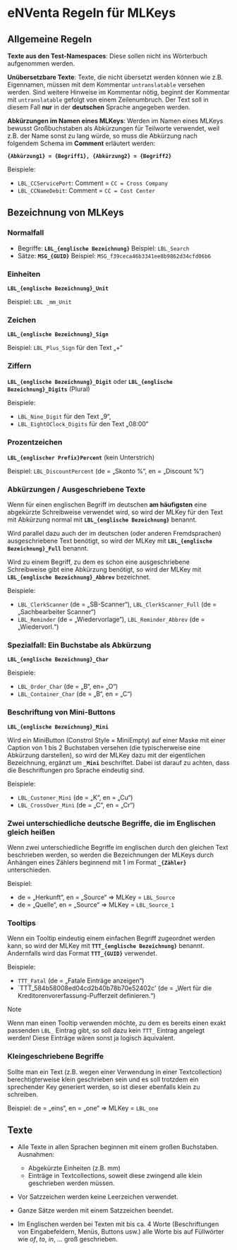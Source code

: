 # eNVenta Regeln für MLKeys

## Allgemeine Regeln

**Texte aus den Test-Namespaces**: Diese sollen nicht ins Wörterbuch aufgenommen werden.

**Unübersetzbare Texte**: Texte, die nicht übersetzt werden können wie z.B. Eigennamen, müssen mit dem Kommentar `untranslatable` versehen werden. Sind weitere Hinweise im Kommentar nötig, beginnt der Kommentar mit `untranslatable` gefolgt von einem Zeilenumbruch. Der Text soll in diesem Fall **nur** in der **deutschen** Sprache angegeben werden.

**Abkürzungen im Namen eines MLKeys**: Werden im Namen eines MLKeys bewusst Großbuchstaben als Abkürzungen für Teilworte verwendet, weil z.B. der Name sonst zu lang würde, so muss die Abkürzung nach folgendem Schema im **Comment** erläutert werden:

**`{Abkürzung1} = {Begriff1}, {Abkürzung2} = {Begriff2}`**

Beispiele:

* `LBL_CCServicePort`: Comment = `CC = Cross Company`
* `LBL_CCNameDebit`: Comment = `CC = Cost Center`

## Bezeichnung von MLKeys

### Normalfall

* Begriffe: **`LBL_{englische Bezeichnung}`** Beispiel: `LBL_Search`
* Sätze: **`MSG_{GUID}`** Beispiel: `MSG_f39ceca46b3341ee8b9862d34cfd06b6`

### Einheiten

**`LBL_{englische Bezeichnung}_Unit`**

Beispiel: `LBL _mm_Unit`

### Zeichen

**`LBL_{englische Bezeichnung}_Sign`**

Beispiel: `LBL_Plus_Sign` für den Text „+“

### Ziffern

**`LBL_{englische Bezeichnung}_Digit`** oder **`LBL_{englische Bezeichnung}_Digits`** (Plural)

Beispiele:

* `LBL_Nine_Digit` für den Text „9“,
* `LBL_EightOClock_Digits` für den Text „08:00“

### Prozentzeichen

**`LBL_{englischer Prefix}Percent`** (kein Unterstrich)

Beispiel: `LBL_DiscountPercent` (de = „Skonto %“, en = „Discount %“)

### Abkürzungen / Ausgeschriebene Texte

Wenn für einen englischen Begriff im deutschen **am häufigsten** eine abgekürzte Schreibweise verwendet wird, so wird der MLKey für den Text mit Abkürzung normal mit **`LBL_{englische Bezeichnung}`** benannt.

Wird parallel dazu auch der im deutschen (oder anderen Fremdsprachen) ausgeschriebene Text benötigt, so wird der MLKey mit **`LBL_{englische Bezeichnung}_Full`** benannt.

Wird zu einem Begriff, zu dem es schon eine ausgeschriebene Schreibweise gibt eine Abkürzung benötigt, so wird  der MLKey mit **`LBL_{englische Bezeichnung}_Abbrev`** bezeichnet.

Beispiele:

* `LBL_ClerkScanner` (de = „SB-Scanner“), `LBL_ClerkScanner_Full` (de = „Sachbearbeiter Scanner“)
* `LBL_Reminder` (de = „Wiedervorlage“), `LBL_Reminder_Abbrev` (de = „Wiedervorl.“)

### Spezialfall: Ein Buchstabe als Abkürzung

**`LBL_{englische Bezeichnung}_Char`**

Beispiele:

* `LBL_Order_Char` (de = „B“, en= „O“)
* `LBL_Container_Char` (de = „B“, en = „C“)

### Beschriftung von Mini-Buttons

**`LBL_{englische Bezeichnung}_Mini`**

Wird ein MiniButton (Constrol Style = MiniEmpty) auf einer Maske mit einer Caption von 1 bis 2 Buchstaben versehen (die typischerweise eine Abkürzung darstellen), so wird der MLKey dazu mit der eigentlichen Bezeichnung, ergänzt um **`_Mini`** beschriftet. Dabei ist darauf zu achten, dass die Beschriftungen pro Sprache eindeutig sind.

Beispiele:

* `LBL_Custoner_Mini` (de = „K“, en = „Cu“)
* `LBL_CrossOver_Mini` (de = „C“, en = „Cr“)

### Zwei unterschiedliche deutsche Begriffe, die im Englischen gleich heißen

Wenn zwei unterschiedliche Begriffe im englischen durch den gleichen Text beschrieben werden, so werden die Bezeichnungen der MLKeys durch Anhängen eines Zählers beginnend mit 1 im Format **`_{Zähler}`** unterschieden.

Beispiel:

* de = „Herkunft“, en = „Source“ => MLKey = `LBL_Source`
* de = „Quelle“, en = „Source“ => MLKey = `LBL_Source_1`

### Tooltips

Wenn ein Tooltip eindeutig einem einfachen Begriff zugeordnet werden kann, so wird der MLKey mit **`TTT_{englische Bezeichnung}`** benannt. Andernfalls wird das Format **`TTT_{GUID}`** verwendet.

Beispiele:

* `TTT_Fatal` (de = „Fatale Einträge anzeigen“)
* `TTT_584b58008ed04cd2b40b78b70e52402c' (de = „Wert für die Kreditorenvorerfassung-Pufferzeit definieren.“)

> [!NOTE]
> Wenn man einen Tooltip verwenden möchte, zu dem es bereits einen exakt passenden `LBL_` Eintrag gibt, so soll dazu kein `TTT_` Eintrag angelegt werden! Diese Einträge wären sonst ja logisch äquivalent.

### Kleingeschriebene Begriffe

Sollte man ein Text (z.B. wegen einer Verwendung in einer Textcollection) berechtigterweise klein geschrieben sein und es soll trotzdem ein sprechender Key generiert werden, so ist dieser ebenfalls klein zu schreiben.

Beispiel: de = „eins“, en = „one“ => MLKey = `LBL_one`

## Texte

* Alle Texte in allen Sprachen beginnen mit einem großen Buchstaben.<br>
Ausnahmen:
  * Abgekürzte Einheiten (z.B. mm)
  * Einträge in Textcollections, soweit diese zwingend alle klein geschrieben werden müssen.

* Vor Satzzeichen werden keine Leerzeichen verwendet.
* Ganze Sätze werden mit einem Satzzeichen beendet.
* Im Englischen werden bei Texten mit bis ca. 4 Worte (Beschriftungen von Eingabefeldern, Menüs, Buttons usw.) alle Worte bis auf Füllwörter wie *of*, *to*, *in*, ... groß geschrieben.
